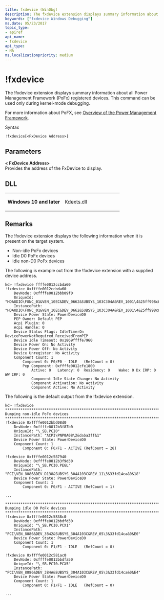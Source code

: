 ```yaml
---
title: fxdevice (WinDbg)
description: The fxdevice extension displays summary information about all Power Management Framework (PoFx) registered devices. This command can be used only during kernel-mode debugging.
keywords: ["fxdevice Windows Debugging"]
ms.date: 05/23/2017
topic_type:
- apiref
api_name:
- fxdevice
api_type:
- NA
ms.localizationpriority: medium
---
```


# !fxdevice


The !fxdevice extension displays summary information about all Power Management Framework (PoFx) registered devices. This command can be used only during kernel-mode debugging.

For more information about PoFX, see [Overview of the Power Management Framework](../kernel/overview-of-the-power-management-framework.md).

Syntax

```dbgcmd
!fxdevice[<FxDevice Address>]
```

## <span id="ddk__thread_dbg"></span><span id="DDK__THREAD_DBG"></span>Parameters


<span id="___________FxDevice__Address_______"></span><span id="___________fxdevice__address_______"></span><span id="___________FXDEVICE__ADDRESS_______"></span> **&lt; FxDevice Address&gt;**   
Provides the address of the FxDevice to display.

## <span id="DLL"></span><span id="dll"></span>DLL


<table>
<colgroup>
<col width="50%" />
<col width="50%" />
</colgroup>
<tbody>
<tr class="odd">
<td align="left"><p><strong>Windows 10 and later</strong></p></td>
<td align="left"><p>Kdexts.dll</p></td>
</tr>
</tbody>
</table>

 

## Remarks

The !fxdevice extension displays the following information when it is present on the target system.

-   Non-idle PoFx devices
-   Idle D0 PoFx devices
-   Idle non-D0 PoFx devices

The following is example out from the !fxdevice extension with a supplied device address.

```dbgcmd
kd> !fxdevice ffffe0012ccbda60
!fxdevice 0xffffe0012ccbda60
    DevNode: 0xffffe0012bbb09f0
    UniqueId: "HDAUDIO\FUNC_01&VEN_10EC&DEV_0662&SUBSYS_103C304A&REV_1001\4&25ff998c&0&0001"
    InstancePath: "HDAUDIO\FUNC_01&VEN_10EC&DEV_0662&SUBSYS_103C304A&REV_1001\4&25ff998c&0&0001"
    Device Power State: PowerDeviceD0
    PEP Owner: Default PEP
    Acpi Plugin: 0
    Acpi Handle: 0
    Device Status Flags: IdleTimerOn DevicePowerNotRequired_ReceivedFromPEP 
    Device Idle Timeout: 0x1869ffffe7960
    Device Power On: No Activity
    Device Power Off: No Activity
    Device Unregister: No Activity
    Component Count: 1
        Component 0: F0/F0 - IDLE   (RefCount = 0)
        Pep Component: 0xffffe0012cfe1800
            Active: 0   Latency: 0  Residency: 0    Wake: 0 Dx IRP: 0   WW IRP: 0
            Component Idle State Change: No Activity
            Component Activation: No Activity
            Component Active: No Activity
```

The following is the default output from the !fxdevice extension.

```dbgcmd
kd> !fxdevice 
********************************************************************************
Dumping non-idle PoFx devices
********************************************************************************
!fxdevice 0xffffe0012bbd08d0
    DevNode: 0xffffe0012b3f87b0
    UniqueId: "\_SB.PCI0"
    InstancePath: "ACPI\PNP0A08\2&daba3ff&1"
    Device Power State: PowerDeviceD0
    Component Count: 1
        Component 0: F0/F1 - ACTIVE (RefCount = 28)

!fxdevice 0xffffe0012c587940
    DevNode: 0xffffe0012b3f9d30
    UniqueId: "\_SB.PCI0.PEGL"
    InstancePath: "PCI\VEN_8086&DEV_D138&SUBSYS_304A103C&REV_11\3&33fd14ca&0&18"
    Device Power State: PowerDeviceD0
    Component Count: 1
        Component 0: F0/F1 - ACTIVE (RefCount = 1)

...

********************************************************************************
Dumping idle D0 PoFx devices
********************************************************************************
!fxdevice 0xffffe0012c5838c0
    DevNode: 0xffffe0012bbdfd30
    UniqueId: "\_SB.PCI0.PCX1"
    InstancePath: "PCI\VEN_8086&DEV_3B42&SUBSYS_304A103C&REV_05\3&33fd14ca&0&E0"
    Device Power State: PowerDeviceD0
    Component Count: 1
        Component 0: F1/F1 - IDLE   (RefCount = 0)

!fxdevice 0xffffe0012c581ac0
    DevNode: 0xffffe0012bbdfa50
    UniqueId: "\_SB.PCI0.PCX5"
    InstancePath: "PCI\VEN_8086&DEV_3B4A&SUBSYS_304A103C&REV_05\3&33fd14ca&0&E4"
    Device Power State: PowerDeviceD0
    Component Count: 1
        Component 0: F1/F1 - IDLE   (RefCount = 0)

...
```

 


